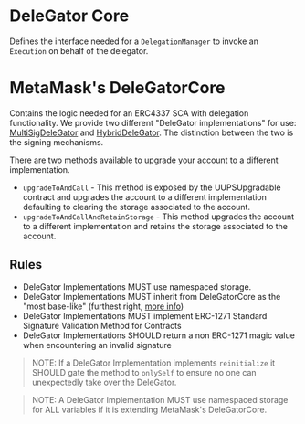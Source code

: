# DeleGator Core

Defines the interface needed for a `DelegationManager` to invoke an `Execution` on behalf of the delegator.

# MetaMask's DeleGatorCore

Contains the logic needed for an ERC4337 SCA with delegation functionality. We provide two different "DeleGator implementations" for use: [MultiSigDeleGator](/documents/MultisigDeleGator.md) and [HybridDeleGator](/documents/HybridDeleGator.md). The distinction between the two is the signing mechanisms.

There are two methods available to upgrade your account to a different implementation.

- `upgradeToAndCall` - This method is exposed by the UUPSUpgradable contract and upgrades the account to a different implementation defaulting to clearing the storage associated to the account.
- `upgradeToAndCallAndRetainStorage` - This method upgrades the account to a different implementation and retains the storage associated to the account.

## Rules

- DeleGator Implementations MUST use namespaced storage.
- DeleGator Implementations MUST inherit from DeleGatorCore as the "most base-like" (furthest right, [more info](https://docs.soliditylang.org/en/v0.8.23/contracts.html#multiple-inheritance-and-linearization))
- DeleGator Implementations MUST implement ERC-1271 Standard Signature Validation Method for Contracts
- DeleGator Implementations SHOULD return a non ERC-1271 magic value when encountering an invalid signature

> NOTE: If a DeleGator Implementation implements `reinitialize` it SHOULD gate the method to `onlySelf` to ensure no one can unexpectedly take over the DeleGator.

> NOTE: A DeleGator Implementation MUST use namespaced storage for ALL variables if it is extending MetaMask's DeleGatorCore.
